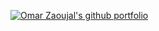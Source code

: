 [![Omar Zaoujal's github portfolio](file:///Users/4digitalagency/Desktop/githubBack.png)](https://github.com/omarZaoujal99)
